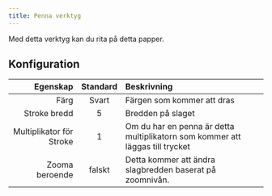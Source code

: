 ```yaml
---
title: Penna verktyg
---
```


Med detta verktyg kan du rita på detta papper.

## Konfiguration

|                 Egenskap | Standard | Beskrivning                                                                   |
| -----------------------: | :------: | :---------------------------------------------------------------------------- |
|                     Färg |   Svart  | Färgen som kommer att dras                                                    |
|             Stroke bredd |     5    | Bredden på slaget                                                             |
| Multiplikator för Stroke |     1    | Om du har en penna är detta multiplikatorn som kommer att läggas till trycket |
|           Zooma beroende |  falskt  | Detta kommer att ändra slagbredden baserat på zoomnivån.      |
